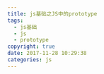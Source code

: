 ```yaml
---
title: js基础之JS中的prototype
tags:
  - js基础
  - js
  - prototype
copyright: true
date: 2017-11-28 10:29:38
categories: js
---
```


<!--more-->